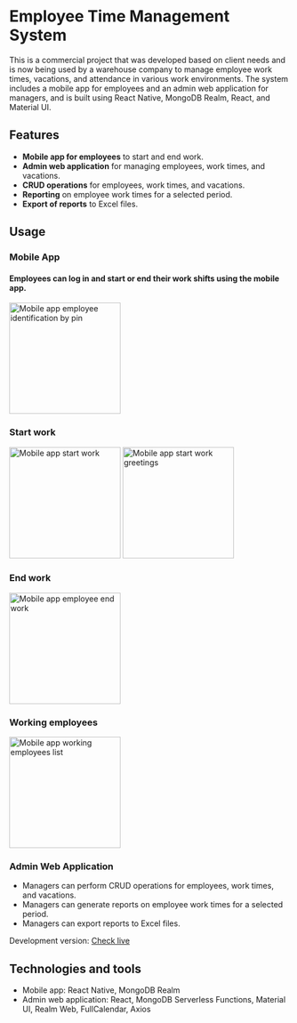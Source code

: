 # Employee Time Management System

This is a commercial project that was developed based on client needs and is now being used by a warehouse company to manage employee work times, vacations, and attendance in various work environments. The system includes a mobile app for employees and an admin web application for managers, and is built using React Native, MongoDB Realm, React, and Material UI.

## Features

- **Mobile app for employees** to start and end work.
- **Admin web application** for managing employees, work times, and vacations.
- **CRUD operations** for employees, work times, and vacations.
- **Reporting** on employee work times for a selected period.
- **Export of reports** to Excel files.

## Usage

### Mobile App


 #### Employees can log in and start or end their work shifts using the mobile app.


<img src="https://i.ibb.co/PFXQ1Dv/android-main.jpg" alt="Mobile app employee identification by pin" width="200" />

### Start work

<img src="https://i.ibb.co/kMv0gFw/android-start.jpg" alt="Mobile app start work" width="200" />
<img src="https://i.ibb.co/0nHy22P/android-greetings-start.jpg" alt="Mobile app start work greetings" width="200" />

### End work

<img src="https://i.ibb.co/JC2R6Rg/android-end.jpg" alt="Mobile app employee end work" width="200" />

### Working employees

<img src="https://i.ibb.co/Pw99V78/android-list.jpg" alt="Mobile app working employees list" width="200" />

### Admin Web Application

- Managers can perform CRUD operations for employees, work times, and vacations.
- Managers can generate reports on employee work times for a selected period.
- Managers can export reports to Excel files.

Development version: 
[Check live](https://best-ever-magazyn.netlify.app/)



## Technologies and tools



- Mobile app: React Native, MongoDB Realm
- Admin web application: React, MongoDB Serverless Functions, Material UI, Realm Web, FullCalendar, Axios

